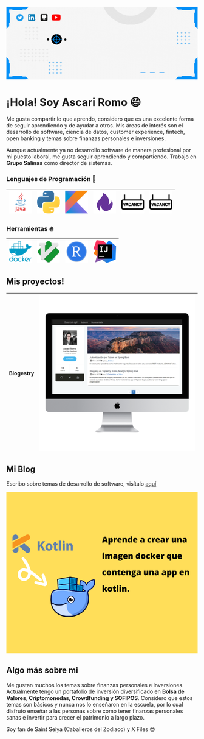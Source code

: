 ![banner](https://raw.githubusercontent.com/windoctor7/windoctor7/main/img/banner.gif)

# ¡Hola! Soy  Ascari Romo 😄

Me gusta compartir lo que aprendo, considero que es una excelente forma de seguir aprendiendo y de ayudar a otros. Mis áreas de interés son el desarrollo de software, ciencia de datos, customer experience, fintech, open banking y temas sobre finanzas personales e inversiones.

Aunque actualmente ya no desarrollo software de manera profesional por mi puesto laboral, me gusta seguir aprendiendo y compartiendo. Trabajo en **Grupo Salinas** como director de sistemas.

### Lenguajes de Programación  :rocket:
|<img src="https://github.com/windoctor7/windoctor7/raw/main/img/javalogo.png" width=60> | <img src="https://github.com/windoctor7/windoctor7/raw/main/img/python_logo.png" width=60> |<img src="https://raw.githubusercontent.com/windoctor7/windoctor7/main/img/kotlin_logo.jpeg" width=60> | <img src="https://github.com/windoctor7/windoctor7/raw/main/img/elixir_logo.png" width=60> |<img src="https://github.com/windoctor7/windoctor7/raw/main/img/vacancy-sign.png" width=60> |<img src="https://github.com/windoctor7/windoctor7/raw/main/img/vacancy-sign.png" width=60> |
|:---:|:---:|:---:|:---:|:---:|:---:|


### Herramientas :fire:
|<img src="https://github.com/windoctor7/windoctor7/raw/main/img/docker.png" width=60>| <img src="https://github.com/windoctor7/windoctor7/raw/main/img/vim_94609.png" width=60>| <img src="https://github.com/windoctor7/windoctor7/raw/main/img/RStudio.png" width=60>|  <img src="https://github.com/windoctor7/windoctor7/raw/main/img/intellij.png" width=60> |
|:---:|:---:|:---:|:---:|


## Mis proyectos!
| Blogestry  |<img src="https://github.com/windoctor7/windoctor7.github.io/raw/master/static/img/blogestry-retina2.png" width=512>   |
|---|---|

## Mi Blog
Escribo sobre temas de desarrollo de software, visítalo [aquí](https://windoctor7.github.io/)

<img src="https://github.com/windoctor7/windoctor7.github.io/raw/master/assets/images/docker_kotlin.png"  width=512>

## Algo más sobre mi
Me gustan muchos los temas sobre finanzas personales e inversiones. Actualmente tengo un portafolio de inversión diversificado en **Bolsa de Valores, Criptomonedas, Crowdfunding y SOFIPOS**. Considero que estos temas son básicos y nunca nos lo enseñaron en la escuela, por lo cual disfruto enseñar a las personas sobre como tener finanzas personales sanas e invertir para crecer el patrimonio a largo plazo.

Soy fan de Saint Seiya (Caballeros del Zodiaco) y X Files :sunglasses:

<!--
**windoctor7/windoctor7** is a ✨ _special_ ✨ repository because its `README.md` (this file) appears on your GitHub profile.

Here are some ideas to get you started:

- 🔭 I’m currently working on ...
- 🌱 I’m currently learning ...
- 👯 I’m looking to collaborate on ...
- 🤔 I’m looking for help with ...
- 💬 Ask me about ...
- 📫 How to reach me: ...
- 😄 Pronouns: ...
- ⚡ Fun fact: ...
-->
